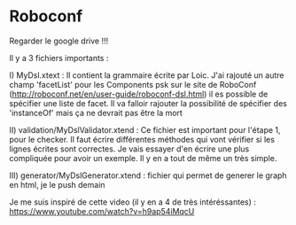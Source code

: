 # Roboconf

Regarder le google drive !!!  


Il y a 3 fichiers importants : 

I) MyDsl.xtext : 
                 Il contient la grammaire écrite par Loic. J'ai rajouté un autre champ 'facetList' pour les Components psk 
                 sur le site de RoboConf (http://roboconf.net/en/user-guide/roboconf-dsl.html) il es possible de spécifier
                 une liste de facet. 
                 Il va falloir rajouter la possibilité de spécifier des 'instanceOf' mais ça ne devrait pas être la mort

II) validation/MyDslValidator.xtend : 
                 Ce fichier est important pour l'étape 1, pour le checker. Il faut écrire différentes méthodes qui vont vérifier
                 si les lignes écrites sont correctes. Je vais essayer d'en écrire une plus compliquée pour avoir un exemple. Il
                 y en a tout de même un très simple.

III) generator/MyDslGenerator.xtend :
            fichier qui permet de generer le graph en html, je le push demain
              
              
Je me suis inspiré de cette video (il y en a 4 de très intéréssantes) : 
https://www.youtube.com/watch?v=h9ap54iMqcU


